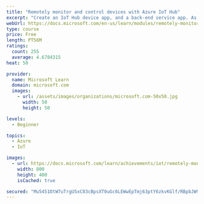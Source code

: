 ```yaml
---
title: "Remotely monitor and control devices with Azure IoT Hub"
excerpt: "Create an IoT Hub device app, and a back-end service app. As a scenario, we use the monitoring, and controlling, of the temperature and humidity of a cheese cave."
webUrl: https://docs.microsoft.com/en-us/learn/modules/remotely-monitor-devices-with-azure-iot-hub/
type: course
price: Free
length: PT56M
ratings:
  count: 255
  average: 4.6784315
heat: 50

provider:
  name: Microsoft Learn
  domain: microsoft.com
  images:
    - url: /assets/images/organizations/microsoft.com-50x50.jpg
      width: 50
      height: 50

levels:
  - Beginner

topics:
  - Azure
  - IoT

images:
  - url: https://docs.microsoft.com/learn/achievements/iot/remotely-monitor-and-control-devices-with-azure-iot-hub-social.png
    width: 800
    height: 400
    isCached: true

secured: "Mu5451OtW7uTrgU5xC83cBpsXT0uGc6LEWwEpTmj63ptY6zkvKGlf/RBpbJW9EaHwgonM1j+wvYbCdJanu1Uk4VwBvVGZByzoGbDqvBY/KrlpFHbbql4+l/ZFm+NgmfHJzlYvxxy5G9bB3FNVRiywKdsdO11ogwAtucrPSCKbYfQZ5hclrXtHRYTPwfAC+E1BVtp67p8uxgqJmzELcxpJ+iQm5UrRtm7wnJxkTKmbuanzxBcof2xjIt4jlnAZxnNSJmaWR2j0YKhabeMAhDC0hV4UmPkVgvsKVRmUcXD56HZVHnWMESzSdA1pN2Lq1+7Fp1KOxXJLYk4mApJQCpAuL4e3ikF88qFax3KCZ8BYQMfZ4LiyHNTydyZd9W0obxpDoU4r8zxzmRU2SBv+5dJ14erDZNrsKxQUJ3uSLGrTaU=;GGDGfm6ithPTMuM5mpYLwQ=="
---
```



